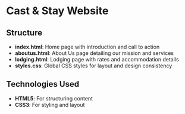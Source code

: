 # Cast & Stay Website

## Structure

- **index.html**: Home page with introduction and call to action
- **aboutus.html**: About Us page detailing our mission and services
- **lodging.html**: Lodging page with rates and accommodation details
- **styles.css**: Global CSS styles for layout and design consistency

## Technologies Used

- **HTML5**: For structuring content
- **CSS3**: For styling and layout
